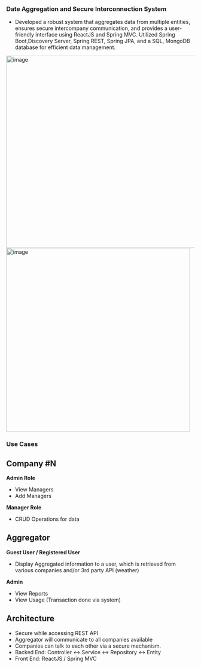 ### Date Aggregation and Secure Interconnection System                                                                                       	  
- Developed a robust system that aggregates data from multiple entities, ensures secure intercompany communication,
and provides a user-friendly interface using ReactJS and Spring MVC.
Utilized Spring Boot,Discovery Server, Spring REST, Spring JPA, and a SQL, MongoDB database for efficient data management. 

<img width="514" alt="image" src="https://github.com/Devadharshini-Nagarajan/webdev-springboot-all/assets/113491692/46e75814-887a-4e86-9e5e-2271f72df3dd">

<img width="491" alt="image" src="https://github.com/Devadharshini-Nagarajan/webdev-springboot-all/assets/113491692/999bd600-2f4e-4df1-939e-47e5cd8c6f9c">

### Use Cases

## Company #N
**Admin Role**
- View Managers
- Add Managers

**Manager Role**
- CRUD Operations for data

## Aggregator
**Guest User / Registered User**
- Display Aggregated information to a user, which is retrieved from various companies and/or 3rd party API (weather)

**Admin**
- View Reports
- View Usage (Transaction done via system)

## Architecture

- Secure while accessing REST API
- Aggregator will communicate to all companies available
- Companies can talk to each other via a secure mechanism.
- Backed End: Controller <-> Service <-> Repository <-> Entity
- Front End: ReactJS / Spring MVC
